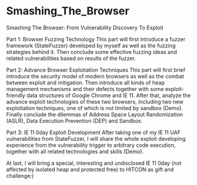 Smashing_The_Browser
====================

Smashing The Browser: From Vulnerability Discovery To Exploit

Part 1: Browser Fuzzing Technology
This part will first introduce a fuzzer framework (StateFuzzer) developed by myself as well as the fuzzing strategies behind it.
Then conclude some effective fuzzing ideas and related vulnerabilities based on results of the fuzzer.

Part 2: Advance Browser Exploitation Techniques
This part will first brief introduce the security model of modern browsers as well as the combat between exploit and mitigation.
Then introduce all kinds of heap management mechanisms and their defects together with some exploit-friendly data structures of Google Chrome and IE 11.
After that, analyze the advance exploit technologies of these two browsers, including two new exploitation techniques, one of which is not limited by sandbox (Demo).
Finally conclude the dilemmas of Address Space Layout Randomization (ASLR), Data Execution Prevention (DEP) and Sandbox.

Part 3: IE 11 0day Exploit Development
After taking one of my IE 11 UAF vulnerabilities from StateFuzzer, I will share the whole exploit developing experience from the vulnerability trigger to arbitrary code execution, together with all related technologies and skills (Demo).

At last, I will bring a special, interesting and undisclosed IE 11 0day (not affected by isolated heap and protected free) to HITCON as gift and challenge:)
